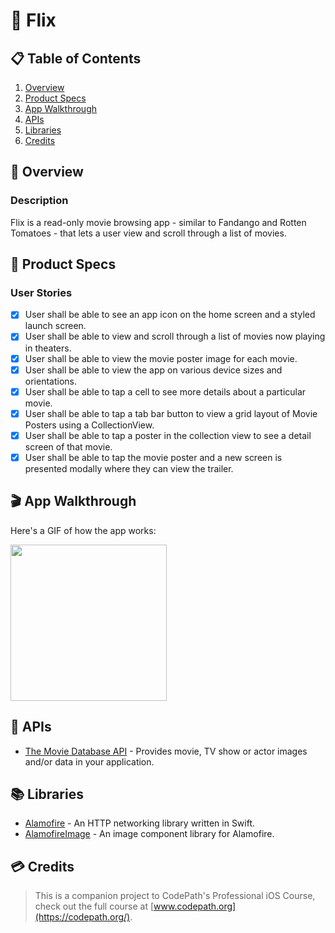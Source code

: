 # 🍿 Flix

## 📋 Table of Contents
1. [Overview](#-Overview)
2. [Product Specs](#-Product-Specs)
3. [App Walkthrough](#-App-Walkthrough)
4. [APIs](#-APIs)
5. [Libraries](#-Libraries)
6. [Credits](#-Credits)

## 👀 Overview
### Description

Flix is a read-only movie browsing app - similar to Fandango and Rotten Tomatoes - that lets a user view and scroll through a list of movies.

## 📕 Product Specs
### User Stories

- [x] User shall be able to see an app icon on the home screen and a styled launch screen.
- [x] User shall be able to view and scroll through a list of movies now playing in theaters.
- [x] User shall be able to view the movie poster image for each movie.
- [x] User shall be able to view the app on various device sizes and orientations.
- [x] User shall be able to tap a cell to see more details about a particular movie.
- [x] User shall be able to tap a tab bar button to view a grid layout of Movie Posters using a CollectionView.
- [x] User shall be able to tap a poster in the collection view to see a detail screen of that movie.
- [x] User shall be able to tap the movie poster and a new screen is presented modally where they can view the trailer.

## 🎬 App Walkthrough

Here's a GIF of how the app works:

<img src="https://raw.githubusercontent.com/py415/app-resources/master/GIFs/ios/ios-flix.gif" width="250" />

## 🔑 APIs

- [The Movie Database API](https://developers.themoviedb.org/4/getting-started/authorization) - Provides movie, TV show or actor images and/or data in your application.

## 📚 Libraries

- [Alamofire](https://github.com/Alamofire/Alamofire) - An HTTP networking library written in Swift.
- [AlamofireImage](https://github.com/Alamofire/AlamofireImage) - An image component library for Alamofire.

## 💳 Credits

>This is a companion project to CodePath's Professional iOS Course, check out the full course at [www.codepath.org](https://codepath.org/).
